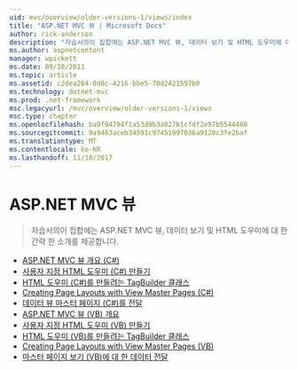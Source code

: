 ```yaml
---
uid: mvc/overview/older-versions-1/views/index
title: "ASP.NET MVC 뷰 | Microsoft Docs"
author: rick-anderson
description: "자습서의이 집합에는 ASP.NET MVC 뷰, 데이터 보기 및 HTML 도우미에 대 한 간략 한 소개를 제공합니다."
ms.author: aspnetcontent
manager: wpickett
ms.date: 09/28/2011
ms.topic: article
ms.assetid: c2dea264-0d8c-4216-bbe5-70d2421597b0
ms.technology: dotnet-mvc
ms.prod: .net-framework
msc.legacyurl: /mvc/overview/older-versions-1/views
msc.type: chapter
ms.openlocfilehash: ba9f94794f1a53d9b3a027b1cfdf2e97b5544488
ms.sourcegitcommit: 9a9483aceb34591c97451997036a9120c3fe2baf
ms.translationtype: MT
ms.contentlocale: ko-KR
ms.lasthandoff: 11/10/2017
---
```

<a name="aspnet-mvc-views"></a>ASP.NET MVC 뷰
====================
> 자습서의이 집합에는 ASP.NET MVC 뷰, 데이터 보기 및 HTML 도우미에 대 한 간략 한 소개를 제공합니다.


- [ASP.NET MVC 뷰 개요 (C#)](asp-net-mvc-views-overview-cs.md)
- [사용자 지정 HTML 도우미 (C#) 만들기](creating-custom-html-helpers-cs.md)
- [HTML 도우미 (C#)를 만들려는 TagBuilder 클래스](using-the-tagbuilder-class-to-build-html-helpers-cs.md)
- [Creating Page Layouts with View Master Pages (C#)](creating-page-layouts-with-view-master-pages-cs.md)
- [데이터 뷰 마스터 페이지 (C#)를 전달](passing-data-to-view-master-pages-cs.md)
- [ASP.NET MVC 뷰 (VB) 개요](asp-net-mvc-views-overview-vb.md)
- [사용자 지정 HTML 도우미 (VB) 만들기](creating-custom-html-helpers-vb.md)
- [HTML 도우미 (VB)를 만들려는 TagBuilder 클래스](using-the-tagbuilder-class-to-build-html-helpers-vb.md)
- [Creating Page Layouts with View Master Pages (VB)](creating-page-layouts-with-view-master-pages-vb.md)
- [마스터 페이지 보기 (VB)에 대 한 데이터 전달](passing-data-to-view-master-pages-vb.md)

